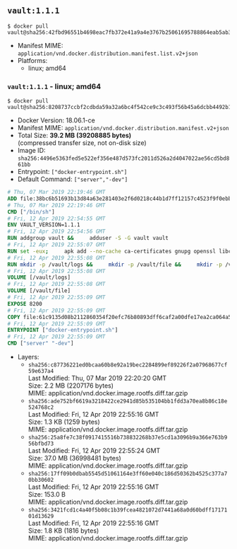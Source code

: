 ## `vault:1.1.1`

```console
$ docker pull vault@sha256:42fbd96551b4698eac7fb372e41a9a4e3767b25061695788864eab5ab32082dd
```

-	Manifest MIME: `application/vnd.docker.distribution.manifest.list.v2+json`
-	Platforms:
	-	linux; amd64

### `vault:1.1.1` - linux; amd64

```console
$ docker pull vault@sha256:8208737ccbf2cdbda59a32a6bc4f542ce9c3c493f56b45a6dcbb4492b1991d1f
```

-	Docker Version: 18.06.1-ce
-	Manifest MIME: `application/vnd.docker.distribution.manifest.v2+json`
-	Total Size: **39.2 MB (39208885 bytes)**  
	(compressed transfer size, not on-disk size)
-	Image ID: `sha256:4496e5363fed5e522ef356e487d573fc2011d526a2d4047022ae56cd5bd861bb`
-	Entrypoint: `["docker-entrypoint.sh"]`
-	Default Command: `["server","-dev"]`

```dockerfile
# Thu, 07 Mar 2019 22:19:46 GMT
ADD file:38bc6b51693b13d84a63e281403e2f6d0218c44b1d7ff12157c4523f9f0ebb1e in / 
# Thu, 07 Mar 2019 22:19:46 GMT
CMD ["/bin/sh"]
# Fri, 12 Apr 2019 22:54:55 GMT
ENV VAULT_VERSION=1.1.1
# Fri, 12 Apr 2019 22:54:56 GMT
RUN addgroup vault &&     adduser -S -G vault vault
# Fri, 12 Apr 2019 22:55:07 GMT
RUN set -eux;     apk add --no-cache ca-certificates gnupg openssl libcap su-exec dumb-init tzdata &&     apkArch="$(apk --print-arch)";     case "$apkArch" in         armhf) ARCH='arm' ;;         aarch64) ARCH='arm64' ;;         x86_64) ARCH='amd64' ;;         x86) ARCH='386' ;;         *) echo >&2 "error: unsupported architecture: $apkArch"; exit 1 ;;     esac &&     VAULT_GPGKEY=91A6E7F85D05C65630BEF18951852D87348FFC4C;     found='';     for server in         hkp://p80.pool.sks-keyservers.net:80         hkp://keyserver.ubuntu.com:80         hkp://pgp.mit.edu:80     ; do         echo "Fetching GPG key $VAULT_GPGKEY from $server";         gpg --batch --keyserver "$server" --recv-keys "$VAULT_GPGKEY" && found=yes && break;     done;     test -z "$found" && echo >&2 "error: failed to fetch GPG key $VAULT_GPGKEY" && exit 1;     mkdir -p /tmp/build &&     cd /tmp/build &&     wget https://releases.hashicorp.com/vault/${VAULT_VERSION}/vault_${VAULT_VERSION}_linux_${ARCH}.zip &&     wget https://releases.hashicorp.com/vault/${VAULT_VERSION}/vault_${VAULT_VERSION}_SHA256SUMS &&     wget https://releases.hashicorp.com/vault/${VAULT_VERSION}/vault_${VAULT_VERSION}_SHA256SUMS.sig &&     gpg --batch --verify vault_${VAULT_VERSION}_SHA256SUMS.sig vault_${VAULT_VERSION}_SHA256SUMS &&     grep vault_${VAULT_VERSION}_linux_${ARCH}.zip vault_${VAULT_VERSION}_SHA256SUMS | sha256sum -c &&     unzip -d /bin vault_${VAULT_VERSION}_linux_${ARCH}.zip &&     cd /tmp &&     rm -rf /tmp/build &&     gpgconf --kill dirmngr &&     gpgconf --kill gpg-agent &&     apk del gnupg openssl &&     rm -rf /root/.gnupg
# Fri, 12 Apr 2019 22:55:08 GMT
RUN mkdir -p /vault/logs &&     mkdir -p /vault/file &&     mkdir -p /vault/config &&     chown -R vault:vault /vault
# Fri, 12 Apr 2019 22:55:08 GMT
VOLUME [/vault/logs]
# Fri, 12 Apr 2019 22:55:08 GMT
VOLUME [/vault/file]
# Fri, 12 Apr 2019 22:55:09 GMT
EXPOSE 8200
# Fri, 12 Apr 2019 22:55:09 GMT
COPY file:61c9135d08b2112860354f20efc76b80893dff6caf2a00dfe17ea2ca064a50c2 in /usr/local/bin/docker-entrypoint.sh 
# Fri, 12 Apr 2019 22:55:09 GMT
ENTRYPOINT ["docker-entrypoint.sh"]
# Fri, 12 Apr 2019 22:55:09 GMT
CMD ["server" "-dev"]
```

-	Layers:
	-	`sha256:c87736221ed0bcaa60b8e92a19bec2284899ef89226f2a07968677cf59e637a4`  
		Last Modified: Thu, 07 Mar 2019 22:20:20 GMT  
		Size: 2.2 MB (2207176 bytes)  
		MIME: application/vnd.docker.image.rootfs.diff.tar.gzip
	-	`sha256:ade752bf6619a3218422ce2941d85b535104bb1fdd3a70ea8b86c18e524768c2`  
		Last Modified: Fri, 12 Apr 2019 22:55:16 GMT  
		Size: 1.3 KB (1259 bytes)  
		MIME: application/vnd.docker.image.rootfs.diff.tar.gzip
	-	`sha256:25a8fe7c38f0917415516b738832268b37e5cd1a3096b9a366e763b956bfbd73`  
		Last Modified: Fri, 12 Apr 2019 22:55:24 GMT  
		Size: 37.0 MB (36998481 bytes)  
		MIME: application/vnd.docker.image.rootfs.diff.tar.gzip
	-	`sha256:17ff09b0dbab5545d51061164e3ff60e040c186d50362b4525c377a70bb30602`  
		Last Modified: Fri, 12 Apr 2019 22:55:16 GMT  
		Size: 153.0 B  
		MIME: application/vnd.docker.image.rootfs.diff.tar.gzip
	-	`sha256:3421fcd1c4a40f5b08c1b39fcea4821072d7441a68a0d60bdff1717101d13629`  
		Last Modified: Fri, 12 Apr 2019 22:55:16 GMT  
		Size: 1.8 KB (1816 bytes)  
		MIME: application/vnd.docker.image.rootfs.diff.tar.gzip
